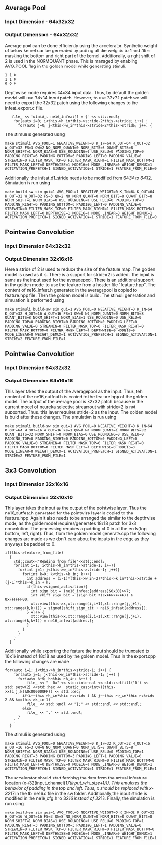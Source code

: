 ## Average Pool
### Input Dimension - 64x32x32
### Output Dimension - 64x32x32
Average pool can be done efficiently using the accelerator. Synthetic weight of below kernel can be generated by putting all the weights to 1 and filter masking the bottom and right part of the kernel. Additionally, a right shift of 2 is used in the NORMQUANT phase. This is managed by enabling AVG_POOL flag in the golden model while generating stimuli.
```
1 1 0
1 1 0
0 0 0
```
Depthwise mode requires 34x34 input data. Thus, by default the golden model will use 34x34 input patch. However, to use 32x32 patch we will need to export the 32x32 patch using the following changes to the infeat_export.c file. 
```
   file_ << "uint8_t ne16_infeat[] = {" << std::endl;
    for(auto i=0; i<this->h_in*this->stride-2*this->stride; i++) {
      for(auto j=0; j<this->w_in*this->stride-2*this->stride; j++) {

```
The stimuli is generated using
```
make stimuli AVG_POOL=1 NEGATIVE_WEIGHT=0 K_IN=64 K_OUT=64 H_OUT=32 W_OUT=32 FS=3 QW=2 NO_NORM_QUANT=0 NORM_BITS=8 QUANT_BITS=8 NORM_SHIFT=1 NORM_BIAS=0 USE_ROUNDING=0 USE_RELU=0 PADDING_TOP=0 PADDING_RIGHT=6 PADDING_BOTTOM=6 PADDING_LEFT=0 PADDING_VALUE=0 STREAMIN=0 FILTER_MASK_TOP=0 FILTER_MASK_RIGHT=1 FILTER_MASK_BOTTOM=1 FILTER_MASK_LEFT=0 DEPTHWISE=1 MODE16=0 MODE_LINEAR=0 WEIGHT_DEMUX=1 ACTIVATION_PREFETCH=1 SIGNED_ACTIVATION=1 STRIDE=1 FEATURE_FROM_FILE=0
```
Additionally, the infeat.d1_stride needs to be modified from 64*34 to 64*32. Simulation is run using 
```
make build-sw sim gui=1 AVG_POOL=1 NEGATIVE_WEIGHT=0 K_IN=64 K_OUT=64 H_OUT=32 W_OUT=32 FS=3 QW=2 NO_NORM_QUANT=0 NORM_BITS=8 QUANT_BITS=8 NORM_SHIFT=1 NORM_BIAS=0 USE_ROUNDING=0 USE_RELU=0 PADDING_TOP=0 PADDING_RIGHT=6 PADDING_BOTTOM=6 PADDING_LEFT=0 PADDING_VALUE=0 STREAMIN=0 FILTER_MASK_TOP=0 FILTER_MASK_RIGHT=1 FILTER_MASK_BOTTOM=1 FILTER_MASK_LEFT=0 DEPTHWISE=1 MODE16=0 MODE_LINEAR=0 WEIGHT_DEMUX=1 ACTIVATION_PREFETCH=1 SIGNED_ACTIVATION=1 STRIDE=1 FEATURE_FROM_FILE=0
```
## Pointwise Convolution
### Input Dimension 64x32x32
### Output Dimension 32x16x16
Here a stride of 2 is used to reduce the size of the feature map. 
The golden model is used as it is. There is a support for stride=2 is added. The input is same as the input used for the averagepool. There is an additional support in the golden model to use the feature from a header file "feature.hpp". The content of ne16_infeat.h generated in the averagepool is copied to feature.hpp file. Then the golden model is build. The stimuli generation and simulation is performed using 
```
make stimuli build-sw sim gui=1 AVG_POOL=0 NEGATIVE_WEIGHT=0 K_IN=64 K_OUT=32 H_OUT=16 W_OUT=16 FS=1 QW=8 NO_NORM_QUANT=0 NORM_BITS=8 QUANT_BITS=8 NORM_SHIFT=1 NORM_BIAS=1 USE_ROUNDING=0 USE_RELU=0 PADDING_TOP=0 PADDING_RIGHT=0 PADDING_BOTTOM=0 PADDING_LEFT=0 PADDING_VALUE=0 STREAMIN=0 FILTER_MASK_TOP=0 FILTER_MASK_RIGHT=0 FILTER_MASK_BOTTOM=0 FILTER_MASK_LEFT=0 DEPTHWISE=0 MODE16=0 MODE_LINEAR=0 WEIGHT_DEMUX=1 ACTIVATION_PREFETCH=1 SIGNED_ACTIVATION=1 STRIDE=2 FEATURE_FROM_FILE=1
```
## Pointwise Convolution
### Input Dimension 64x32x32
### Output Dimension 64x16x16
This layer takes the output of the averagepool as the input. Thus, teh content of the ne16_outfeat.h is copied to the feature.hpp of the golden model. The output of the average pool is 32x32 patch because in the current model of neureka selective streamout with stride=2 is not supported. Thus, this layer requires stride=2 as the input. The golden model is build after these changes. The simulation is run using 
```
make stimuli build-sw sim gui=1 AVG_POOL=0 NEGATIVE_WEIGHT=0 K_IN=64 K_OUT=64 H_OUT=16 W_OUT=16 FS=1 QW=8 NO_NORM_QUANT=1 NORM_BITS=32 QUANT_BITS=32 NORM_SHIFT=0 NORM_BIAS=0 USE_ROUNDING=0 USE_RELU=0 PADDING_TOP=0 PADDING_RIGHT=0 PADDING_BOTTOM=0 PADDING_LEFT=0 PADDING_VALUE=0 STREAMIN=0 FILTER_MASK_TOP=0 FILTER_MASK_RIGHT=0 FILTER_MASK_BOTTOM=0 FILTER_MASK_LEFT=0 DEPTHWISE=0 MODE16=0 MODE_LINEAR=0 WEIGHT_DEMUX=1 ACTIVATION_PREFETCH=1 SIGNED_ACTIVATION=1 STRIDE=2 FEATURE_FROM_FILE=1
```
## 3x3 Convolution
### Input Dimension 32x16x16
### Output Dimension 32x16x16
This layer takes the input as the output of the pointwise layer. Thus the ne16_outfeat.h generated for the pointwise layer is copied to the feature.hpp. Again it also needs to be arranged the similar to the depthwise mode, as the golde model requires/generates 18x18 patch for 3x3 convolution. The processing requires a padding of 0 in all the ends(top, bottom, left, right). Thus, from the golden model generate.cpp the following changes are made as we don't care about the inputs in the edge as they anyways be padded to 0.
```
if(this->feature_from_file)
  {
    std::cout<<"Reading from file"<<std::endl;
    for(int i=1; i<this->h_in*this->stride-1; i++){
      for(int j=1; j<this->w_in*this->stride-1; j++){
        for(int k=0; k<this->k_in; k++){
          int address = (i-1)*(this->w_in-2)*this->k_in*this->stride + (j-1)*this->k_in + k;
          if(this->signed_activation){
            int sign_bit = (ne16_infeat[address]&0x80)>>7;
            int shift_sign_bit = (sign_bit *(0xFFFFFFFF)) & 0xFFFFFF00;
            xt::view(this->x,xt::range(i,i+1),xt::range(j,j+1), xt::range(k,k+1)) = signed(shift_sign_bit + ne16_infeat[address]);
          } else {
            xt::view(this->x,xt::range(i,i+1),xt::range(j,j+1), xt::range(k,k+1)) = ne16_infeat[address];
          }
        }
      }
    }
  }
```
Additionally, while exporting the feature the input should be truncated to 16x16 instead of 18x18 as used by the golden model. Thus in the export.cpp the following changes are made
```
for(auto i=1; i<this->h_in*this->stride-1; i++) {
    for(auto j=1; j<this->w_in*this->stride-1; j++) {
      for(auto k=0; k<this->k_in; k++) {
          file_ << "  0x" << std::internal << std::setfill('0') << std::setw(2) <<std::hex <<  static_cast<int>((this->x(i,j,k)&0x000000FF)) << std::dec;
        if(i==this->h_in*this->stride-2 && j==this->w_in*this->stride-2 && k==this->k_in-1)
          file_ << std::endl << "};" << std::endl << std::endl;
        else
          file_ << "," << std::endl;
      }
    }
  }
```
The stimuli is generated using 
```
make stimuli AVG_POOL=0 NEGATIVE_WEIGHT=0 K_IN=32 K_OUT=32 H_OUT=16 W_OUT=16 FS=3 QW=8 NO_NORM_QUANT=0 NORM_BITS=8 QUANT_BITS=8 NORM_SHIFT=1 NORM_BIAS=1 USE_ROUNDING=0 USE_RELU=0 PADDING_TOP=1 PADDING_RIGHT=3 PADDING_BOTTOM=3 PADDING_LEFT=1 PADDING_VALUE=0 STREAMIN=0 FILTER_MASK_TOP=0 FILTER_MASK_RIGHT=0 FILTER_MASK_BOTTOM=0 FILTER_MASK_LEFT=0 DEPTHWISE=0 MODE16=0 MODE_LINEAR=0 WEIGHT_DEMUX=1 ACTIVATION_PREFETCH=1 SIGNED_ACTIVATION=1 STRIDE=1 FEATURE_FROM_FILE=1
```
The accelerator should start fetching the data from the actual infeature location (x-(32(input_channel)*17(input_win_size+1))). This emulates the behavior of padding in the top and left. Thus, x should be replaced with x-32*17 in the tb_ne16.c file in the sw folder. Additionally,the input stride is modified in the ne16_cfg.h to 32*16 instead of 32*18. Finally, the simulation is run using 
```
make build-sw sim gui=1 AVG_POOL=0 NEGATIVE_WEIGHT=0 K_IN=32 K_OUT=32 H_OUT=16 W_OUT=16 FS=3 QW=8 NO_NORM_QUANT=0 NORM_BITS=8 QUANT_BITS=8 NORM_SHIFT=1 NORM_BIAS=1 USE_ROUNDING=0 USE_RELU=0 PADDING_TOP=1 PADDING_RIGHT=3 PADDING_BOTTOM=3 PADDING_LEFT=1 PADDING_VALUE=0 STREAMIN=0 FILTER_MASK_TOP=0 FILTER_MASK_RIGHT=0 FILTER_MASK_BOTTOM=0 FILTER_MASK_LEFT=0 DEPTHWISE=0 MODE16=0 MODE_LINEAR=0 WEIGHT_DEMUX=1 ACTIVATION_PREFETCH=1 SIGNED_ACTIVATION=1 STRIDE=1 FEATURE_FROM_FILE=1
```
